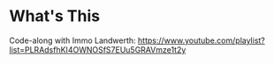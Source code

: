 # What's This

Code-along with Immo Landwerth:
https://www.youtube.com/playlist?list=PLRAdsfhKI4OWNOSfS7EUu5GRAVmze1t2y
